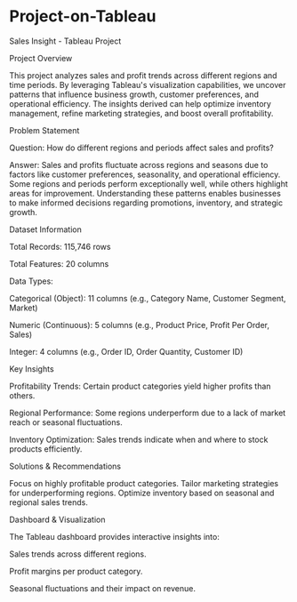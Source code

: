 # Project-on-Tableau
Sales Insight - Tableau Project

Project Overview

This project analyzes sales and profit trends across different regions and time periods. By leveraging Tableau's visualization capabilities, we uncover patterns that influence business growth, customer preferences, and operational efficiency. The insights derived can help optimize inventory management, refine marketing strategies, and boost overall profitability.

Problem Statement

Question: How do different regions and periods affect sales and profits?

Answer: Sales and profits fluctuate across regions and seasons due to factors like customer preferences, seasonality, and operational efficiency. Some regions and periods perform exceptionally well, while others highlight areas for improvement. Understanding these patterns enables businesses to make informed decisions regarding promotions, inventory, and strategic growth.

Dataset Information

Total Records: 115,746 rows

Total Features: 20 columns

Data Types:

Categorical (Object): 11 columns (e.g., Category Name, Customer Segment, Market)

Numeric (Continuous): 5 columns (e.g., Product Price, Profit Per Order, Sales)

Integer: 4 columns (e.g., Order ID, Order Quantity, Customer ID)

Key Insights

Profitability Trends: Certain product categories yield higher profits than others.

Regional Performance: Some regions underperform due to a lack of market reach or seasonal fluctuations.

Inventory Optimization: Sales trends indicate when and where to stock products efficiently.

Solutions & Recommendations

Focus on highly profitable product categories.
Tailor marketing strategies for underperforming regions.
Optimize inventory based on seasonal and regional sales trends.

Dashboard & Visualization

The Tableau dashboard provides interactive insights into:

Sales trends across different regions.

Profit margins per product category.

Seasonal fluctuations and their impact on revenue.
